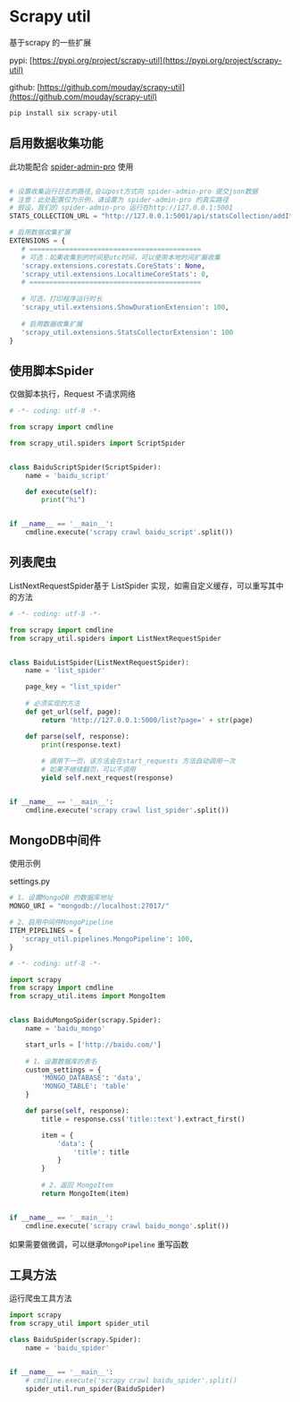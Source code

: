 # Scrapy util

基于scrapy 的一些扩展

pypi: [https://pypi.org/project/scrapy-util](https://pypi.org/project/scrapy-util)

github: [https://github.com/mouday/scrapy-util](https://github.com/mouday/scrapy-util)


```bash
pip install six scrapy-util
```

## 启用数据收集功能

此功能配合 [spider-admin-pro](https://github.com/mouday/spider-admin-pro) 使用

```python

# 设置收集运行日志的路径,会以post方式向 spider-admin-pro 提交json数据
# 注意：此处配置仅为示例，请设置为 spider-admin-pro 的真实路径
# 假设，我们的 spider-admin-pro 运行在http://127.0.0.1:5001
STATS_COLLECTION_URL = "http://127.0.0.1:5001/api/statsCollection/addItem"

# 启用数据收集扩展
EXTENSIONS = {
   # ===========================================
   # 可选：如果收集到的时间是utc时间，可以使用本地时间扩展收集
   'scrapy.extensions.corestats.CoreStats': None,
   'scrapy_util.extensions.LocaltimeCoreStats': 0,
   # ===========================================
   
   # 可选，打印程序运行时长
   'scrapy_util.extensions.ShowDurationExtension': 100,
   
   # 启用数据收集扩展
   'scrapy_util.extensions.StatsCollectorExtension': 100
}

```

## 使用脚本Spider

仅做脚本执行，Request 不请求网络

```python
# -*- coding: utf-8 -*-

from scrapy import cmdline

from scrapy_util.spiders import ScriptSpider


class BaiduScriptSpider(ScriptSpider):
    name = 'baidu_script'

    def execute(self):
        print("hi")


if __name__ == '__main__':
    cmdline.execute('scrapy crawl baidu_script'.split())

```

## 列表爬虫

ListNextRequestSpider基于 ListSpider 实现，如需自定义缓存，可以重写其中的方法

```python
# -*- coding: utf-8 -*-

from scrapy import cmdline
from scrapy_util.spiders import ListNextRequestSpider


class BaiduListSpider(ListNextRequestSpider):
    name = 'list_spider'

    page_key = "list_spider"
    
    # 必须实现的方法
    def get_url(self, page):
        return 'http://127.0.0.1:5000/list?page=' + str(page)

    def parse(self, response):
        print(response.text)
        
        # 调用下一页，该方法会在start_requests 方法自动调用一次
        # 如果不继续翻页，可以不调用
        yield self.next_request(response)


if __name__ == '__main__':
    cmdline.execute('scrapy crawl list_spider'.split())

```

## MongoDB中间件

使用示例

settings.py
```python
# 1、设置MongoDB 的数据库地址
MONGO_URI = "mongodb://localhost:27017/"

# 2、启用中间件MongoPipeline
ITEM_PIPELINES = {
   'scrapy_util.pipelines.MongoPipeline': 100,
}

```

```python
# -*- coding: utf-8 -*-

import scrapy
from scrapy import cmdline
from scrapy_util.items import MongoItem


class BaiduMongoSpider(scrapy.Spider):
    name = 'baidu_mongo'

    start_urls = ['http://baidu.com/']
    
    # 1、设置数据库的表名
    custom_settings = {
        'MONGO_DATABASE': 'data',
        'MONGO_TABLE': 'table'
    }

    def parse(self, response):
        title = response.css('title::text').extract_first()

        item = {
            'data': {
                'title': title
            }
        }
        
        # 2、返回 MongoItem
        return MongoItem(item)


if __name__ == '__main__':
    cmdline.execute('scrapy crawl baidu_mongo'.split())

```
 
如果需要做微调，可以继承`MongoPipeline` 重写函数


## 工具方法

运行爬虫工具方法

```python
import scrapy
from scrapy_util import spider_util

class BaiduSpider(scrapy.Spider):
    name = 'baidu_spider'


if __name__ == '__main__':
    # cmdline.execute('scrapy crawl baidu_spider'.split()
    spider_util.run_spider(BaiduSpider)
```

